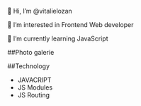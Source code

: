 👋 Hi, I’m @vitalielozan

👀 I’m interested in Frontend Web developer

🌱 I’m currently learning JavaScript

##Photo galerie

##Technology

- JAVACRIPT
- JS Modules
- JS Routing
